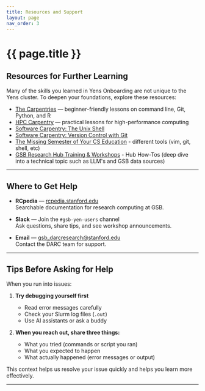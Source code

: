 ```yaml
---
title: Resources and Support
layout: page
nav_order: 3
---
```


# {{ page.title }}

## Resources for Further Learning

Many of the skills you learned in Yens Onboarding are not unique to the Yens cluster. To deepen your foundations, explore these resources:

- [The Carpentries](https://carpentries.org/) — beginner-friendly lessons on command line, Git, Python, and R  
- [HPC Carpentry](https://hpc-carpentry.github.io/) — practical lessons for high-performance computing  
- [Software Carpentry: The Unix Shell](https://swcarpentry.github.io/shell-novice/)  
- [Software Carpentry: Version Control with Git](https://swcarpentry.github.io/git-novice/)  
- [The Missing Semester of Your CS Education](https://missing.csail.mit.edu/) - different tools (vim, git, shell, etc)
- [GSB Research Hub Training & Workshops](https://gsbresearchhub.stanford.edu/training-workshops/) - Hub How-Tos (deep dive into a technical topic such as LLM's and GSB data sources)  

---

## Where to Get Help

- **RCpedia** — [rcpedia.stanford.edu](https://rcpedia.stanford.edu/)  
  Searchable documentation for research computing at GSB.  

- **Slack** — Join the `#gsb-yen-users` channel  
  Ask questions, share tips, and see workshop announcements.  

- **Email** — [gsb_darcresearch@stanford.edu](mailto:gsb_darcresearch@stanford.edu)  
  Contact the DARC team for support.  

---

## Tips Before Asking for Help

When you run into issues:

1. **Try debugging yourself first**  
   - Read error messages carefully  
   - Check your Slurm log files (`.out`)  
   - Use AI assistants or ask a buddy  

2. **When you reach out, share three things:**  
   - What you tried (commands or script you ran)  
   - What you expected to happen  
   - What actually happened (error messages or output)  

This context helps us resolve your issue quickly and helps you learn more effectively.  

---

